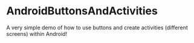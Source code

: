 AndroidButtonsAndActivities
===========================
A very simple demo of how to use buttons and create activities (different screens) within Android!
